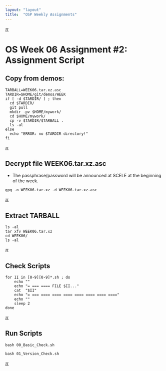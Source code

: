```yaml
---
layout: "layout"
title:  "OSP Weekly Assignments"
---
```


[&#x213C;](#idxXXX)<br id="idx000">

# OS Week 06 Assignment #2: Assignment Script

## Copy from demos:
```
TARBALL=WEEK06.tar.xz.asc
TARDIR=$HOME/git/demos/WEEK
if [ -d $TARDIR/ ] ; then
  cd $TARDIR/
  git pull
  mkdir -pv $HOME/mywork/
  cd $HOME/mywork/
  cp -v $TARDIR/$TARBALL .
  ls -al
else
  echo "ERROR: no $TARDIR directory!"
fi

```

[&#x213C;](#idxXXX)<br id="idx001">

## Decrypt file WEEK06.tar.xz.asc

* The passphrase/password will be announced at SCELE at the beginning of the week.

```
gpg -o WEEK06.tar.xz -d WEEK06.tar.xz.asc

```

[&#x213C;](#)<br id="idx002">
## Extract TARBALL
```
ls -al
tar xfv WEEK06.tar.xz
cd WEEK06/
ls -al

```

[&#x213C;](#)<br id="idx003">
## Check Scripts
```
for II in [0-9][0-9]*.sh ; do
    echo ""
    echo "= === ==== FILE $II..."
    cat  "$II"
    echo "= === ==== ==== ==== ==== ==== ==== ===="
    echo ""
    sleep 2
done

```

[&#x213C;](#)<br id="idx004">
## Run Scripts
```
bash 00_Basic_Check.sh

bash 01_Version_Check.sh

```

[&#x213C;](#)<br id="idxXXX">
<br>

